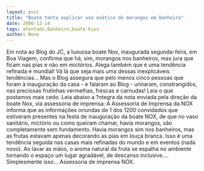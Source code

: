 ```yaml
---
layout: post
title: "Boate tenta explicar uso exótico de morangos em banheiro"
date: 2006-12-14
tags: atentado,Banheiro,boate kiss
author: None
---
```


Em nota ao Blog do JC, a luxuosa boate Nox, inaugurada segunda-feira, em Boa Viagem, confirma que há, sim, morangos nos banheiros, mas jura que ficam nas pias e não em mictórios. Alega também que é uma tendência refinada e mundial!
Vá lá que seja mais uma dessas inexplicáveis tendências... Mas o Blog assegura que pelo menos&nbsp;cinco pessoas que foram à inauguração da casa - e falaram ao Blog&nbsp;- urinaram, constrangidos, nas preciosas frutinhas vermelhas, frescas e carnudas! Leia o que postamos mais cedo. 
Leia abaixo a ?ntegra da nota enviada pela direção da boate Nox, via assessoria de imprensa:
A Assessoria de Imprensa da NOX informa que as informações oriundas de 1 dos 1200 convidados que estiveram presentes na festa de inauguração da boate NOX, de que no vaso sanitário, mictório ou como queiram chamar, havia morangos, são completamente sem fundamento. 
Havia morangos sim nos banheiros, mas as frutas estavam apenas decorando as pias em louça branca. Isso é uma tendência seguida nas casas mais refinadas do mundo e em eventos (nada novo). 
Ao lavar as mãos, o aroma natural da fruta se espalha no ambiente tornando o espaço um lugar agradável, de descanso inclusive.... Simplesmente isso... 
Assessoria de imprensa NOX.&nbsp;&nbsp; 